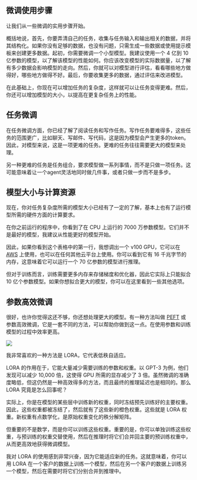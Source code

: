 ## 微调使用步骤
让我们从一些微调的实用步骤开始。

概括地说，首先，你要弄清自己的任务，收集与任务输入和输出相关的数据，并将其结构化。如果你没有足够的数据，也没有问题，只需生成一些数据或使用提示模板来创建更多数据。起初，你需要微调一个小型模型。我建议使用一个 4 亿到 10 亿参数的模型，以了解该模型的性能如何。你应该改变模型的实际数据量，以了解有多少数据会影响模型的走向。然后，你就可以对模型进行评估，看看哪些地方做得好，哪些地方做得不好。最后，你要收集更多的数据，通过评估来改进模型。

在此基础上，你现在可以增加任务的复杂度，这样就可以让任务变得更难。然后，你还可以增加模型的大小，以提高在更复杂任务上的性能。

## 任务微调
在任务微调方面，你已经了解了阅读任务和写作任务。写作任务要难得多，这些任务的范围更广，比如聊天、写邮件、写代码，这是因为模型会产生更多的token。因此，对模型来说，这是一项更难的任务。更难的任务往往需要更大的模型来处理。

另一种更难的任务是任务组合，要求模型做一系列事情，而不是只做一项任务。这可能意味着让一个agent灵活地同时做几件事，或者只做一步而不是多步。

## 模型大小与计算资源
现在，你对任务复杂度所需的模型大小已经有了一定的了解，基本上也有了运行模型所需的硬件方面的计算要求。

在你之前运行的程序中，你看到了在 CPU 上运行的 7000 万参数模型。它们并不是最好的模型，我建议从性能更好的模型开始。

因此，如果你看到这个表格中的第一行，我想调出一个 v100 GPU，它可以在 [AWS](https://aws.amazon.com/) 上使用，也可以在任何其他云平台上使用。你可以看到它有 16 千兆字节的内存，这意味着它可以运行一个 70 亿参数的模型进行推理。

但对于训练而言，训练需要更多内存来存储梯度和优化器，因此它实际上只能拟合 10 亿个参数模型。如果你想拟合更大的模型，你可以在这里看到一些其他选项。

## 参数高效微调
很好，也许你觉得这还不够，你还想处理更大的模型。有一种方法叫做 [PEFT](https://arxiv.org/abs/2303.15647) 或参数高效微调，它是一套不同的方法，可以帮助你做到这一点。在使用参数和训练模型的过程中效率更高。

![](../../figures/PEFT.png)

我非常喜欢的一种方法是 LORA，它代表低秩自适应。

LORA 的作用在于，它能大量减少需要训练的参数和权重。以 GPT-3 为例，他们发现可以减少 10,000 倍，这使得 GPU 所需的显存减少了 3 倍。虽然微调的准确度略低，但这仍然是一种高效得多的方法，而且最终的推理延迟也是相同的。那么 LORA 究竟是怎么回事呢？

实际上，你是在模型的某些层中训练新的权重，同时冻结预先训练好的主要权重。因此，这些权重都被冻结了，然后就有了这些新的橙色权重。这些就是 LORA 权重。新权重有点数学化，是原始权重变化的秩分解矩阵。

但重要的不是数学，而是你可以训练这些权重。重要的是，你可以单独训练这些权重，与预训练的权重交替使用，然后在推理时将它们合并回主要的预训练权重中，从而更高效地获得微调模型。

我对 LORA 的使用感到非常兴奋，因为它能适应新的任务。这就意味着，你可以用 LORA 在一个客户的数据上训练一个模型，然后在另一个客户的数据上训练另一个模型，然后在需要时将它们分别合并到推理中。

